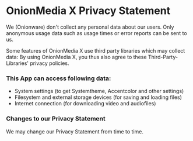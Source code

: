 # OnionMedia X Privacy Statement
We (Onionware) don't collect any personal data about our users. Only anonymous usage data such as usage times or error reports can be sent to us.

Some features of OnionMedia X use third party libraries which may collect data:
By using OnionMedia X, you thus also agree to these Third-Party-Libraries' privacy policies.

### This App can access following data:
* System settings (to get Systemtheme, Accentcolor and other settings)
* Filesystem and external storage devices (for saving and loading files)
* Internet connection (for downloading video and audiofiles)

### Changes to our Privacy Statement
We may change our Privacy Statement from time to time.
